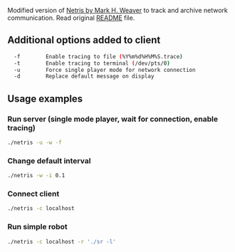 Modified version of [Netris by Mark H. Weaver](https://github.com/naclander/netris) to track and archive network communication.
Read original [README](README) file.

## Additional options added to client
```bash
  -f        Enable tracing to file (%Y%m%d%H%M%S.trace)
  -t        Enable tracing to terminal (/dev/pts/0)
  -u        Force single player mode for network connection
  -d        Replace default message on display
```

## Usage examples
### Run server (single mode player, wait for connection, enable tracing)
```bash
./netris -u -w -f
```

### Change default interval
```bash
./netris -w -i 0.1
```

### Connect client
```bash
./netris -c localhost
```

### Run simple robot
```bash
./netris -c localhost -r './sr -l'
```
